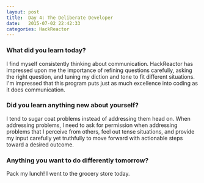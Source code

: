```yaml
---
layout: post
title:  Day 4: The Deliberate Developer
date:   2015-07-02 22:42:33
categories: HackReactor
---
```


### What did you learn today?

I find myself consistently thinking about communication. HackReactor has impressed upon me the importance of refining questions carefully, asking the right question, and tuning my diction and tone to fit different situations. I'm impressed that this program puts just as much excellence into coding as it does communication.

### Did you learn anything new about yourself?

I tend to sugar coat problems instead of addressing them head on. When addressing problems, I need to ask for permission when addressing problems that I perceive from others, feel out tense situations, and provide my input carefully yet truthfully to move forward with actionable steps toward a desired outcome.

### Anything you want to do differently tomorrow?

Pack my lunch! I went to the grocery store today.
